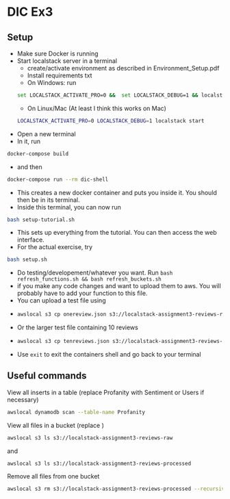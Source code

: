 # DIC Ex3

## Setup

- Make sure Docker is running
- Start localstack server in a terminal
  -  create/activate environment as described in Environment_Setup.pdf
  - Install requirements txt
  -  On Windows: run
  ```bash
  set LOCALSTACK_ACTIVATE_PRO=0 &&  set LOCALSTACK_DEBUG=1 && localstack start
  ```
  - On Linux/Mac (At least I think this works on Mac)
  ```bash
  LOCALSTACK_ACTIVATE_PRO=0 LOCALSTACK_DEBUG=1 localstack start
  ```
- Open a new terminal
- In it, run
```bash
docker-compose build 
```
- and then
```bash
docker-compose run --rm dic-shell
```
- This creates a new docker container and puts you inside it. You should then be in its terminal.
- Inside this terminal, you can now run
```bash
bash setup-tutorial.sh
```
- This sets up everything from the tutorial. You can then access the web interface.
- For the actual exercise, try
```bash
bash setup.sh
```
- Do testing/developement/whatever you want. Run 
  ```bash refresh_functions.sh && bash refresh_buckets.sh```
- if you make any code changes and want to upload them to aws. You will probably have to add your function to this file.
- You can upload a test file using 
- ```bash
  awslocal s3 cp onereview.json s3://localstack-assignment3-reviews-raw
  ```
- Or the larger test file containing 10 reviews
- ```bash
  awslocal s3 cp tenreviews.json s3://localstack-assignment3-reviews-raw
  ```
- Use ```exit``` to exit the containers shell and go back to your terminal

## Useful commands
View all inserts in a table (replace Profanity with Sentiment or Users if necessary)
```bash
awslocal dynamodb scan --table-name Profanity
```
View all files in a bucket (replace )
```bash
awslocal s3 ls s3://localstack-assignment3-reviews-raw
```
and 
```bash
awslocal s3 ls s3://localstack-assignment3-reviews-processed
```
Remove all files from one bucket
```bash
awslocal s3 rm s3://localstack-assignment3-reviews-processed --recursive
```

